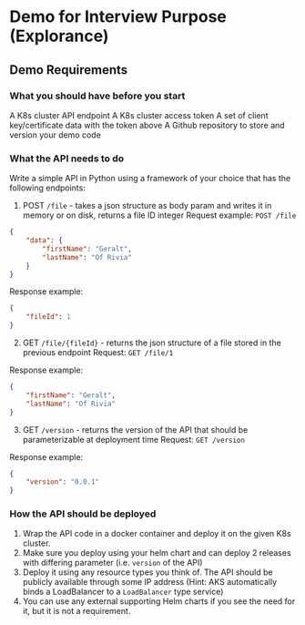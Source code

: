 # Demo for Interview Purpose (Explorance)

## Demo Requirements
### What you should have before you start
A K8s cluster API endpoint
A K8s cluster access token
A set of client key/certificate data with the token above
A Github repository to store and version your demo code

### What the API needs to do
Write a simple API in Python using a framework of your choice that has the following endpoints:
1. POST `/file` - takes a json structure as body param and writes it in memory or on disk, returns a file ID integer
Request example:
`POST /file`
```json
{
    "data": {
        "firstName": "Geralt",
        "lastName": "Of Rivia"
    }
}
```
Response example:
```json
{
    "fileId": 1
}
```



2. GET `/file/{fileId}` - returns the json structure of a file stored in the previous endpoint
Request: `GET /file/1`

Response example:
```json
{
    "firstName": "Geralt",
    "lastName": "Of Rivia"
}

```

3. GET `/version` - returns the version of the API that should be parameterizable at deployment time
Request: `GET /version`

Response example:
```json
{
    "version": "0.0.1"
}
```

### How the API should be deployed
1. Wrap the API code in a docker container and deploy it on the given K8s cluster.
2. Make sure you deploy using your helm chart and can deploy 2 releases with differing parameter (i.e. `version` of the API)
3. Deploy it using any resource types you think of. The API should be publicly available through some IP address (Hint: AKS automatically binds a LoadBalancer to a `LoadBalancer` type service)
4. You can use any external supporting Helm charts if you see the need for it, but it is not a requirement.
